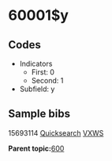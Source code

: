 # 60001$y

## Codes

-   Indicators
    -   First: 0
    -   Second: 1
-   Subfield: y

## Sample bibs

15693114 [Quicksearch](https://search.library.yale.edu/catalog/15693114) [VXWS](http://prodorbis.library.yale.edu:7014/vxws/GetHoldingsService?bibId=15693114)

**Parent topic:**[600](../../tags/600/600.md)

